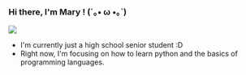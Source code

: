 ### Hi there, I'm Mary ! (´｡• ω •｡`)
![](https://i.imgur.com/0FAqfcf.gif)
- I'm currently just a high school senior student :D
- Right now, I'm focusing on how to learn python and the basics of programming languages.
